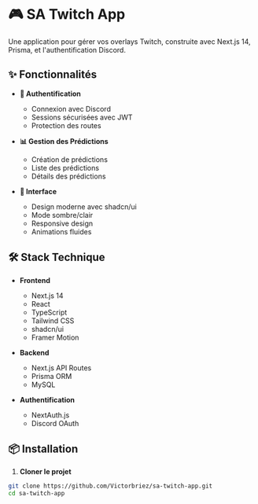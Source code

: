 # 🎮 SA Twitch App

Une application pour gérer vos overlays Twitch, construite avec Next.js 14, Prisma, et l'authentification Discord.

## ✨ Fonctionnalités

- **🔐 Authentification**

  - Connexion avec Discord
  - Sessions sécurisées avec JWT
  - Protection des routes

- **📊 Gestion des Prédictions**

  - Création de prédictions
  - Liste des prédictions
  - Détails des prédictions

- **🎨 Interface**
  - Design moderne avec shadcn/ui
  - Mode sombre/clair
  - Responsive design
  - Animations fluides

## 🛠️ Stack Technique

- **Frontend**

  - Next.js 14
  - React
  - TypeScript
  - Tailwind CSS
  - shadcn/ui
  - Framer Motion

- **Backend**

  - Next.js API Routes
  - Prisma ORM
  - MySQL

- **Authentification**
  - NextAuth.js
  - Discord OAuth

## 📦 Installation

1. **Cloner le projet**

```bash
git clone https://github.com/Victorbriez/sa-twitch-app.git
cd sa-twitch-app
```
